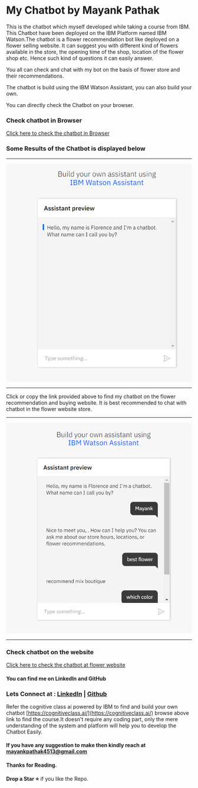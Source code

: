 # My Chatbot by **Mayank Pathak**

This is the chatbot which myself developed while taking a course from IBM. This Chatbot have been deployed on the IBM Platform named IBM Watson.The chatbot is a flower recommendation bot like deployed on a flower selling website. It can suggest you with different kind of flowers available in the store, the opening time of the shop, 
location of the flower shop etc. Hence such kind of questions it can easily answer.

You all can check and chat with my bot on the basis of flower store and their recommendations.

The chatbot is build using the IBM Watson Assistant, you can also build your own.

You can directly check the Chatbot on your browser.

### Check chatbot in Browser
[Click here to check the chatbot in Browser](https://tinyurl.com/y7fm535n)


### Some Results of the Chatbot is displayed below 
---

![Sample_image_1](Sample_image_1.png)

---


Click or copy the link provided above to find my chatbot on the flower recommendation and buying website.
It is best recommended to chat with chatbot in the flower website store.

---

![](Sample_Image_2.png)

---

### Check chatbot on the website
[Click here to check the chatbot at flower website](https://mayankpathak.intelaedu.com/)

#### You can find me on LinkedIn and GitHub
### Lets Connect at : [LinkedIn](https://www.linkedin.com/in/mayank-pathak4513/) | [Github](https://github.com/mayankpathak4513)

Refer the cognitive class ai powered by IBM to find and build your own chatbot [https://cognitiveclass.ai/](https://cognitiveclass.ai/) browse above link to find the course.It doesn't require any coding part, only the mere understanding of the system and platform will help you to develop the Chatbot Easily.

#### If you have any suggestion to make then kindly reach at [mayankpathak4513@gmail.com](mayankpathak4513@gmail.com)

#### Thanks for Reading.


**Drop a Star ⭐** if you like the Repo.
